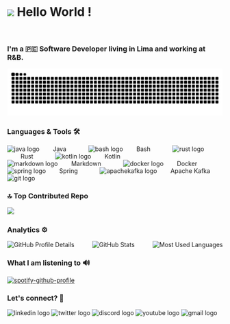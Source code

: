 <h1><img src="https://emojis.slackmojis.com/emojis/images/1531849430/4246/blob-sunglasses.gif?1531849430" width="30"/> Hello World ! </h1>&nbsp;

### I'm a 🇵🇪 Software Developer living in Lima and working at R&B.

![Snake animation](https://github.com/GuillaumeFalourd/GuillaumeFalourd/blob/output/github-contribution-grid-snake.svg)

### Languages & Tools 🛠

<div align="left">
  <img src="https://cdn.jsdelivr.net/gh/devicons/devicon/icons/java/java-original.svg" height="40" alt="java logo"  />&nbsp;&nbsp;&nbsp;&nbsp;&nbsp;&nbsp;&nbsp;&nbsp;Java
  <img width="12" />&nbsp;&nbsp;&nbsp;&nbsp;&nbsp;&nbsp;&nbsp;&nbsp;
  <img src="https://cdn.jsdelivr.net/gh/devicons/devicon/icons/bash/bash-original.svg" height="40" alt="bash logo"  />&nbsp;&nbsp;&nbsp;&nbsp;&nbsp;&nbsp;&nbsp;&nbsp;Bash
  <img width="12" />&nbsp;&nbsp;&nbsp;&nbsp;&nbsp;&nbsp;&nbsp;&nbsp;
  <img src="https://cdn.jsdelivr.net/gh/devicons/devicon/icons/rust/rust-plain.svg" height="40" alt="rust logo"  />&nbsp;&nbsp;&nbsp;&nbsp;&nbsp;&nbsp;&nbsp;&nbsp;Rust
  <img width="12" />&nbsp;&nbsp;&nbsp;&nbsp;&nbsp;&nbsp;&nbsp;&nbsp;
  <img src="https://cdn.jsdelivr.net/gh/devicons/devicon/icons/kotlin/kotlin-original.svg" height="40" alt="kotlin logo"  />&nbsp;&nbsp;&nbsp;&nbsp;&nbsp;&nbsp;&nbsp;&nbsp;Kotlin
</div>
<div align="left">
  <img src="https://cdn.jsdelivr.net/gh/devicons/devicon/icons/markdown/markdown-original.svg" height="40" alt="markdown logo"  />&nbsp;&nbsp;&nbsp;&nbsp;&nbsp;&nbsp;&nbsp;&nbsp;Markdown
  <img width="12" />&nbsp;&nbsp;&nbsp;&nbsp;&nbsp;&nbsp;&nbsp;&nbsp;
  <img src="https://cdn.jsdelivr.net/gh/devicons/devicon/icons/docker/docker-original.svg" height="40" alt="docker logo"  />&nbsp;&nbsp;&nbsp;&nbsp;&nbsp;&nbsp;&nbsp;&nbsp;Docker
  <img width="12" />&nbsp;&nbsp;&nbsp;&nbsp;&nbsp;&nbsp;&nbsp;&nbsp;
  <img src="https://cdn.jsdelivr.net/gh/devicons/devicon/icons/spring/spring-original.svg" height="40" alt="spring logo"  />&nbsp;&nbsp;&nbsp;&nbsp;&nbsp;&nbsp;&nbsp;&nbsp;Spring
  <img width="12" />&nbsp;&nbsp;&nbsp;&nbsp;&nbsp;&nbsp;&nbsp;&nbsp;
  <img src="https://cdn.jsdelivr.net/gh/devicons/devicon/icons/apachekafka/apachekafka-original.svg" height="40" alt="apachekafka logo"  />&nbsp;&nbsp;&nbsp;&nbsp;&nbsp;&nbsp;&nbsp;&nbsp;Apache Kafka
</div>
<div align="left">
  <img src="https://cdn.jsdelivr.net/gh/devicons/devicon/icons/git/git-original.svg" height="40" alt="git logo"  />&nbsp;&nbsp;&nbsp

###

### 🔝 Top Contributed Repo
![](https://github-contributor-stats.vercel.app/api?username=steepsalvadorman&limit=5&theme=dark&combine_all_yearly_contributions=true)

### Analytics ⚙

<div style="display: flex; justify-content: space-between;">
  <img src="http://github-profile-summary-cards.vercel.app/api/cards/profile-details?username=steepsalvadorman&theme=aura" alt="GitHub Profile Details" style="float: left;" />
  <img src="http://github-profile-summary-cards.vercel.app/api/cards/stats?username=steepsalvadorman&theme=aura" alt="GitHub Stats" style="float: left;" />
  <img src="http://github-profile-summary-cards.vercel.app/api/cards/most-commit-language?username=steepsalvadorman&theme=aura" alt="Most Used Languages" style="float: left;" />
</div>





###

### What I am listening to 🔊

[![spotify-github-profile](https://spotify-github-profile.vercel.app/api/view?uid=31raoowjxsk36kvzlnl6gugfqtsu&cover_image=true&theme=default&show_offline=true&background_color=121212&interchange=true&bar_color_cover=true)](https://spotify-github-profile.vercel.app/api/view?uid=31raoowjxsk36kvzlnl6gugfqtsu&redirect=true)

### Let's connect? 🤝

<div align="left">
  <img src="https://raw.githubusercontent.com/maurodesouza/profile-readme-generator/master/src/assets/icons/social/linkedin/default.svg" width="52" height="40" alt="linkedin logo"  />
  <img src="https://raw.githubusercontent.com/maurodesouza/profile-readme-generator/master/src/assets/icons/social/twitter/default.svg" width="52" height="40" alt="twitter logo"  />
  <img src="https://raw.githubusercontent.com/maurodesouza/profile-readme-generator/master/src/assets/icons/social/discord/default.svg" width="52" height="40" alt="discord logo"  />
  <img src="https://raw.githubusercontent.com/maurodesouza/profile-readme-generator/master/src/assets/icons/social/youtube/default.svg" width="52" height="40" alt="youtube logo"  />
  <img src="https://raw.githubusercontent.com/maurodesouza/profile-readme-generator/master/src/assets/icons/social/gmail/default.svg" width="52" height="40" alt="gmail logo"  />
</div>

###
